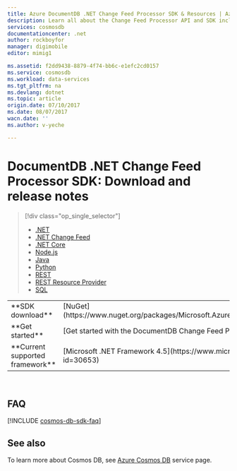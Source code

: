 ```yaml
---
title: Azure DocumentDB .NET Change Feed Processor SDK & Resources | Azure
description: Learn all about the Change Feed Processor API and SDK including release dates, retirement dates, and changes made between each version of the DocumentDB .NET Change Feed Processor SDK.
services: cosmosdb
documentationcenter: .net
author: rockboyfor
manager: digimobile
editor: mimig1

ms.assetid: f2dd9438-8879-4f74-bb6c-e1efc2cd0157
ms.service: cosmosdb
ms.workload: data-services
ms.tgt_pltfrm: na
ms.devlang: dotnet
ms.topic: article
origin.date: 07/10/2017
ms.date: 08/07/2017
wacn.date: ''
ms.author: v-yeche

---
```

# DocumentDB .NET Change Feed Processor SDK: Download and release notes
> [!div class="op_single_selector"]
> * [.NET](documentdb-sdk-dotnet.md)
> * [.NET Change Feed](documentdb-sdk-dotnet-changefeed.md)
> * [.NET Core](documentdb-sdk-dotnet-core.md)
> * [Node.js](documentdb-sdk-node.md)
> * [Java](documentdb-sdk-java.md)
> * [Python](documentdb-sdk-python.md)
> * [REST](https://docs.microsoft.com/rest/api/documentdb/)
> * [REST Resource Provider](https://docs.microsoft.com/rest/api/documentdbresourceprovider/)
> * [SQL](https://msdn.microsoft.com/library/azure/dn782250.aspx)
> 
> 

<table>

<tr><td>**SDK download**</td><td>[NuGet](https://www.nuget.org/packages/Microsoft.Azure.DocumentDB.ChangeFeedProcessor/)</td></tr>

<tr><td>**Get started**</td><td>[Get started with the DocumentDB Change Feed Processor .NET SDK](change-feed.md)</td></tr>

<tr><td>**Current supported framework**</td><td>[Microsoft .NET Framework 4.5](https://www.microsoft.com/download/details.aspx?id=30653)</td></tr>
</table></br>

<!-- Not Available ## Release notes -->
<!-- Not Available ## Release & Retirement dates -->

## FAQ
[!INCLUDE [cosmos-db-sdk-faq](../../includes/cosmos-db-sdk-faq.md)]

## See also
To learn more about Cosmos DB, see [Azure Cosmos DB](https://www.azure.cn/home/features/cosmos-db/) service page.

<!--Update_Description: new articles on Cosmos-Db FAQ -->